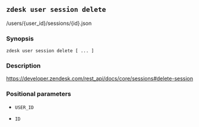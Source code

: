 ## `zdesk user session delete`

/users/{user_id}/sessions/{id}.json

### Synopsis

    zdesk user session delete [ ... ]

### Description

https://developer.zendesk.com/rest_api/docs/core/sessions#delete-session

### Positional parameters

* `USER_ID`

* `ID`

